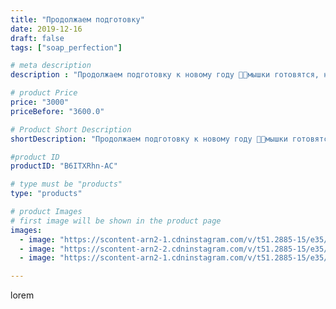 ```yaml
---
title: "Продолжаем подготовку"
date: 2019-12-16
draft: false
tags: ["soap_perfection"]

# meta description
description : "Продолжаем подготовку к новому году 🍾🌲мышки готовятся, наряжаются, да радуются🐀🐀🐀"

# product Price
price: "3000"
priceBefore: "3600.0"

# Product Short Description
shortDescription: "Продолжаем подготовку к новому году 🍾🌲мышки готовятся, наряжаются, да радуются🐀🐀🐀"

#product ID
productID: "B6ITXRhn-AC"

# type must be "products"
type: "products"

# product Images
# first image will be shown in the product page
images:
  - image: "https://scontent-arn2-1.cdninstagram.com/v/t51.2885-15/e35/79786870_445668889668335_2635910713622237881_n.jpg?tp=1&_nc_ht=scontent-arn2-1.cdninstagram.com&_nc_cat=111&_nc_ohc=nB1OVPwkrMQAX-Z7Bhl&ccb=7-4&oh=280be03b4bdd2897dde7f42b8b9d9c75&oe=60823988&ig_cache_key=MjIwMDA5MzU3Nzg5NjEzODUwMQ%3D%3D.2-ccb7-4"
  - image: "https://scontent-arn2-2.cdninstagram.com/v/t51.2885-15/e35/75443198_858422747913624_5285062040490129472_n.jpg?se=7&tp=1&_nc_ht=scontent-arn2-2.cdninstagram.com&_nc_cat=100&_nc_ohc=kIq4KI1fkHoAX_m9sda&ccb=7-4&oh=9aa0f8844d79ae786fc5d95976052d77&oe=60814545&ig_cache_key=MjIwMDA5MzU3NzkxMjk5MjU3MA%3D%3D.2-ccb7-4"
  - image: "https://scontent-arn2-1.cdninstagram.com/v/t51.2885-15/e35/75296733_1165946970275275_4754035276728165894_n.jpg?se=7&tp=1&_nc_ht=scontent-arn2-1.cdninstagram.com&_nc_cat=107&_nc_ohc=HbEon4eFdh8AX_DsRXs&ccb=7-4&oh=2d95bebae08b4dac59490ed114a2bfcb&oe=608276F6&ig_cache_key=MjIwMDA5MzU3NzkyMTM5MTg0Nw%3D%3D.2-ccb7-4"

---
```

lorem
